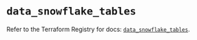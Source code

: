 # `data_snowflake_tables`

Refer to the Terraform Registry for docs: [`data_snowflake_tables`](https://registry.terraform.io/providers/snowflake-labs/snowflake/0.87.2/docs/data-sources/tables).
